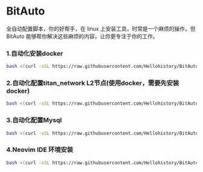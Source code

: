 # BitAuto

全自动配置脚本，你的好帮手，在 linux 上安装工具，时常是一个麻烦的操作，但 BitAuto 能够帮你解决这些麻烦的内容，让你更专注于你的工作。

### 1.自动化安装docker

```bash
bash <(curl -sSL https://raw.githubusercontent.com/Hellohistory/BitAuto/refs/heads/main/development_tool/autoinstall_docker/docker_zh.sh)
```


### 2.自动化配置titan_network L2节点(使用docker，需要先安装docker)
```bash
bash <(curl -sSL https://raw.githubusercontent.com/Hellohistory/BitAuto/refs/heads/main/crypto_tool/titan_network/titan_network_3_zh.sh)
```
### 3.自动化配置Mysql
```bash
bash <(curl -sSL https://raw.githubusercontent.com/Hellohistory/BitAuto/refs/heads/main/development_tool/autoinstll_mysql/autoyinstall_mysql_zh.sh)
```
### 4.Neovim IDE 环境安装
```bash
bash <(curl -sSL https://raw.githubusercontent.com/Hellohistory/BitAuto/refs/heads/main/development_tool/install_vim_ide.sh)
```

